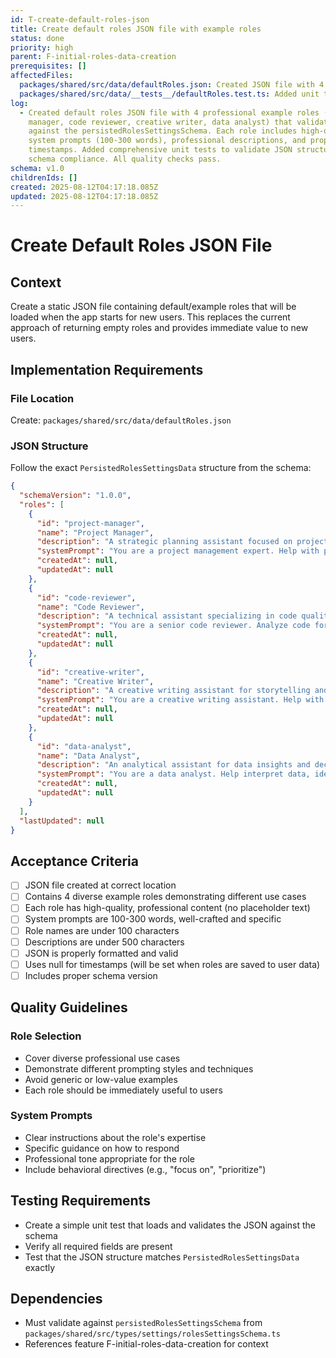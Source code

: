 ```yaml
---
id: T-create-default-roles-json
title: Create default roles JSON file with example roles
status: done
priority: high
parent: F-initial-roles-data-creation
prerequisites: []
affectedFiles:
  packages/shared/src/data/defaultRoles.json: Created JSON file with 4 example roles following exact schema structure
  packages/shared/src/data/__tests__/defaultRoles.test.ts: Added unit tests to validate JSON format and schema compliance
log:
  - Created default roles JSON file with 4 professional example roles (project
    manager, code reviewer, creative writer, data analyst) that validates
    against the persistedRolesSettingsSchema. Each role includes high-quality
    system prompts (100-300 words), professional descriptions, and proper null
    timestamps. Added comprehensive unit tests to validate JSON structure and
    schema compliance. All quality checks pass.
schema: v1.0
childrenIds: []
created: 2025-08-12T04:17:18.085Z
updated: 2025-08-12T04:17:18.085Z
---
```


# Create Default Roles JSON File

## Context

Create a static JSON file containing default/example roles that will be loaded when the app starts for new users. This replaces the current approach of returning empty roles and provides immediate value to new users.

## Implementation Requirements

### File Location

Create: `packages/shared/src/data/defaultRoles.json`

### JSON Structure

Follow the exact `PersistedRolesSettingsData` structure from the schema:

```json
{
  "schemaVersion": "1.0.0",
  "roles": [
    {
      "id": "project-manager",
      "name": "Project Manager",
      "description": "A strategic planning assistant focused on project coordination and team management",
      "systemPrompt": "You are a project management expert. Help with planning, task coordination, resource allocation, and team communication. Focus on practical solutions and clear action items.",
      "createdAt": null,
      "updatedAt": null
    },
    {
      "id": "code-reviewer",
      "name": "Code Reviewer",
      "description": "A technical assistant specializing in code quality and best practices",
      "systemPrompt": "You are a senior code reviewer. Analyze code for quality, security, performance, and maintainability. Provide constructive feedback following industry best practices and clean code principles.",
      "createdAt": null,
      "updatedAt": null
    },
    {
      "id": "creative-writer",
      "name": "Creative Writer",
      "description": "A creative writing assistant for storytelling and content creation",
      "systemPrompt": "You are a creative writing assistant. Help with storytelling, character development, plot structure, and engaging content creation. Be imaginative, inspiring, and focus on narrative craft.",
      "createdAt": null,
      "updatedAt": null
    },
    {
      "id": "data-analyst",
      "name": "Data Analyst",
      "description": "An analytical assistant for data insights and decision support",
      "systemPrompt": "You are a data analyst. Help interpret data, identify patterns, create insights, and support data-driven decision making. Focus on clear explanations and actionable recommendations.",
      "createdAt": null,
      "updatedAt": null
    }
  ],
  "lastUpdated": null
}
```

## Acceptance Criteria

- [ ] JSON file created at correct location
- [ ] Contains 4 diverse example roles demonstrating different use cases
- [ ] Each role has high-quality, professional content (no placeholder text)
- [ ] System prompts are 100-300 words, well-crafted and specific
- [ ] Role names are under 100 characters
- [ ] Descriptions are under 500 characters
- [ ] JSON is properly formatted and valid
- [ ] Uses null for timestamps (will be set when roles are saved to user data)
- [ ] Includes proper schema version

## Quality Guidelines

### Role Selection

- Cover diverse professional use cases
- Demonstrate different prompting styles and techniques
- Avoid generic or low-value examples
- Each role should be immediately useful to users

### System Prompts

- Clear instructions about the role's expertise
- Specific guidance on how to respond
- Professional tone appropriate for the role
- Include behavioral directives (e.g., "focus on", "prioritize")

## Testing Requirements

- Create a simple unit test that loads and validates the JSON against the schema
- Verify all required fields are present
- Test that the JSON structure matches `PersistedRolesSettingsData` exactly

## Dependencies

- Must validate against `persistedRolesSettingsSchema` from `packages/shared/src/types/settings/rolesSettingsSchema.ts`
- References feature F-initial-roles-data-creation for context
